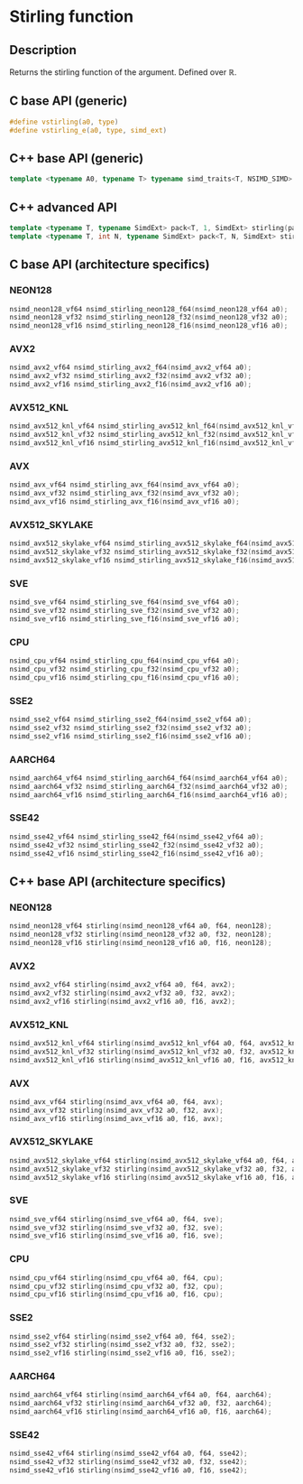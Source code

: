 <!--

Copyright (c) 2019 Agenium Scale

Permission is hereby granted, free of charge, to any person obtaining a copy
of this software and associated documentation files (the "Software"), to deal
in the Software without restriction, including without limitation the rights
to use, copy, modify, merge, publish, distribute, sublicense, and/or sell
copies of the Software, and to permit persons to whom the Software is
furnished to do so, subject to the following conditions:

The above copyright notice and this permission notice shall be included in all
copies or substantial portions of the Software.

THE SOFTWARE IS PROVIDED "AS IS", WITHOUT WARRANTY OF ANY KIND, EXPRESS OR
IMPLIED, INCLUDING BUT NOT LIMITED TO THE WARRANTIES OF MERCHANTABILITY,
FITNESS FOR A PARTICULAR PURPOSE AND NONINFRINGEMENT. IN NO EVENT SHALL THE
AUTHORS OR COPYRIGHT HOLDERS BE LIABLE FOR ANY CLAIM, DAMAGES OR OTHER
LIABILITY, WHETHER IN AN ACTION OF CONTRACT, TORT OR OTHERWISE, ARISING FROM,
OUT OF OR IN CONNECTION WITH THE SOFTWARE OR THE USE OR OTHER DEALINGS IN THE
SOFTWARE.

-->

# Stirling function

## Description

Returns the stirling function of the argument. Defined over $ℝ$.

## C base API (generic)

```c
#define vstirling(a0, type)
#define vstirling_e(a0, type, simd_ext)
```

## C++ base API (generic)

```c++
template <typename A0, typename T> typename simd_traits<T, NSIMD_SIMD>::simd_vector stirling(A0 a0, T);
```

## C++ advanced API

```c++
template <typename T, typename SimdExt> pack<T, 1, SimdExt> stirling(pack<T, 1, SimdExt> const& a0);
template <typename T, int N, typename SimdExt> pack<T, N, SimdExt> stirling(pack<T, N, SimdExt> const& a0);
```

## C base API (architecture specifics)

### NEON128

```c
nsimd_neon128_vf64 nsimd_stirling_neon128_f64(nsimd_neon128_vf64 a0);
nsimd_neon128_vf32 nsimd_stirling_neon128_f32(nsimd_neon128_vf32 a0);
nsimd_neon128_vf16 nsimd_stirling_neon128_f16(nsimd_neon128_vf16 a0);
```

### AVX2

```c
nsimd_avx2_vf64 nsimd_stirling_avx2_f64(nsimd_avx2_vf64 a0);
nsimd_avx2_vf32 nsimd_stirling_avx2_f32(nsimd_avx2_vf32 a0);
nsimd_avx2_vf16 nsimd_stirling_avx2_f16(nsimd_avx2_vf16 a0);
```

### AVX512_KNL

```c
nsimd_avx512_knl_vf64 nsimd_stirling_avx512_knl_f64(nsimd_avx512_knl_vf64 a0);
nsimd_avx512_knl_vf32 nsimd_stirling_avx512_knl_f32(nsimd_avx512_knl_vf32 a0);
nsimd_avx512_knl_vf16 nsimd_stirling_avx512_knl_f16(nsimd_avx512_knl_vf16 a0);
```

### AVX

```c
nsimd_avx_vf64 nsimd_stirling_avx_f64(nsimd_avx_vf64 a0);
nsimd_avx_vf32 nsimd_stirling_avx_f32(nsimd_avx_vf32 a0);
nsimd_avx_vf16 nsimd_stirling_avx_f16(nsimd_avx_vf16 a0);
```

### AVX512_SKYLAKE

```c
nsimd_avx512_skylake_vf64 nsimd_stirling_avx512_skylake_f64(nsimd_avx512_skylake_vf64 a0);
nsimd_avx512_skylake_vf32 nsimd_stirling_avx512_skylake_f32(nsimd_avx512_skylake_vf32 a0);
nsimd_avx512_skylake_vf16 nsimd_stirling_avx512_skylake_f16(nsimd_avx512_skylake_vf16 a0);
```

### SVE

```c
nsimd_sve_vf64 nsimd_stirling_sve_f64(nsimd_sve_vf64 a0);
nsimd_sve_vf32 nsimd_stirling_sve_f32(nsimd_sve_vf32 a0);
nsimd_sve_vf16 nsimd_stirling_sve_f16(nsimd_sve_vf16 a0);
```

### CPU

```c
nsimd_cpu_vf64 nsimd_stirling_cpu_f64(nsimd_cpu_vf64 a0);
nsimd_cpu_vf32 nsimd_stirling_cpu_f32(nsimd_cpu_vf32 a0);
nsimd_cpu_vf16 nsimd_stirling_cpu_f16(nsimd_cpu_vf16 a0);
```

### SSE2

```c
nsimd_sse2_vf64 nsimd_stirling_sse2_f64(nsimd_sse2_vf64 a0);
nsimd_sse2_vf32 nsimd_stirling_sse2_f32(nsimd_sse2_vf32 a0);
nsimd_sse2_vf16 nsimd_stirling_sse2_f16(nsimd_sse2_vf16 a0);
```

### AARCH64

```c
nsimd_aarch64_vf64 nsimd_stirling_aarch64_f64(nsimd_aarch64_vf64 a0);
nsimd_aarch64_vf32 nsimd_stirling_aarch64_f32(nsimd_aarch64_vf32 a0);
nsimd_aarch64_vf16 nsimd_stirling_aarch64_f16(nsimd_aarch64_vf16 a0);
```

### SSE42

```c
nsimd_sse42_vf64 nsimd_stirling_sse42_f64(nsimd_sse42_vf64 a0);
nsimd_sse42_vf32 nsimd_stirling_sse42_f32(nsimd_sse42_vf32 a0);
nsimd_sse42_vf16 nsimd_stirling_sse42_f16(nsimd_sse42_vf16 a0);
```

## C++ base API (architecture specifics)

### NEON128

```c
nsimd_neon128_vf64 stirling(nsimd_neon128_vf64 a0, f64, neon128);
nsimd_neon128_vf32 stirling(nsimd_neon128_vf32 a0, f32, neon128);
nsimd_neon128_vf16 stirling(nsimd_neon128_vf16 a0, f16, neon128);
```

### AVX2

```c
nsimd_avx2_vf64 stirling(nsimd_avx2_vf64 a0, f64, avx2);
nsimd_avx2_vf32 stirling(nsimd_avx2_vf32 a0, f32, avx2);
nsimd_avx2_vf16 stirling(nsimd_avx2_vf16 a0, f16, avx2);
```

### AVX512_KNL

```c
nsimd_avx512_knl_vf64 stirling(nsimd_avx512_knl_vf64 a0, f64, avx512_knl);
nsimd_avx512_knl_vf32 stirling(nsimd_avx512_knl_vf32 a0, f32, avx512_knl);
nsimd_avx512_knl_vf16 stirling(nsimd_avx512_knl_vf16 a0, f16, avx512_knl);
```

### AVX

```c
nsimd_avx_vf64 stirling(nsimd_avx_vf64 a0, f64, avx);
nsimd_avx_vf32 stirling(nsimd_avx_vf32 a0, f32, avx);
nsimd_avx_vf16 stirling(nsimd_avx_vf16 a0, f16, avx);
```

### AVX512_SKYLAKE

```c
nsimd_avx512_skylake_vf64 stirling(nsimd_avx512_skylake_vf64 a0, f64, avx512_skylake);
nsimd_avx512_skylake_vf32 stirling(nsimd_avx512_skylake_vf32 a0, f32, avx512_skylake);
nsimd_avx512_skylake_vf16 stirling(nsimd_avx512_skylake_vf16 a0, f16, avx512_skylake);
```

### SVE

```c
nsimd_sve_vf64 stirling(nsimd_sve_vf64 a0, f64, sve);
nsimd_sve_vf32 stirling(nsimd_sve_vf32 a0, f32, sve);
nsimd_sve_vf16 stirling(nsimd_sve_vf16 a0, f16, sve);
```

### CPU

```c
nsimd_cpu_vf64 stirling(nsimd_cpu_vf64 a0, f64, cpu);
nsimd_cpu_vf32 stirling(nsimd_cpu_vf32 a0, f32, cpu);
nsimd_cpu_vf16 stirling(nsimd_cpu_vf16 a0, f16, cpu);
```

### SSE2

```c
nsimd_sse2_vf64 stirling(nsimd_sse2_vf64 a0, f64, sse2);
nsimd_sse2_vf32 stirling(nsimd_sse2_vf32 a0, f32, sse2);
nsimd_sse2_vf16 stirling(nsimd_sse2_vf16 a0, f16, sse2);
```

### AARCH64

```c
nsimd_aarch64_vf64 stirling(nsimd_aarch64_vf64 a0, f64, aarch64);
nsimd_aarch64_vf32 stirling(nsimd_aarch64_vf32 a0, f32, aarch64);
nsimd_aarch64_vf16 stirling(nsimd_aarch64_vf16 a0, f16, aarch64);
```

### SSE42

```c
nsimd_sse42_vf64 stirling(nsimd_sse42_vf64 a0, f64, sse42);
nsimd_sse42_vf32 stirling(nsimd_sse42_vf32 a0, f32, sse42);
nsimd_sse42_vf16 stirling(nsimd_sse42_vf16 a0, f16, sse42);
```